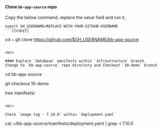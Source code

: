 #### Clone `bb-app-source` repo
Copy the below command, replace the value field and run it,

```
export GH_USERNAME=REPLACE-WITH-YOUR-GITHUB-USERNAME
```{{copy}}

```
cd ~
git clone https://github.com/$GH_USERNAME/bb-app-source
```{{exec}}

<br>

#### Explore `database` manifests within `infrastructure` branch 
Change to `bb-app-source` repo directory and Checkout `10-demo` branch

```
cd bb-app-source

git checkout 10-demo

tree manifests/
```{{exec}}

<br>

Check `image tag - 7.10.0` within `deployment.yaml`

```
cat ~/bb-app-source/manifests/deployment.yaml | grep -i 7.10.0
```{{exec}}